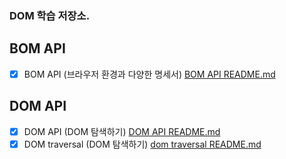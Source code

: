 
### DOM 학습 저장소.

## BOM API

- [x] BOM API (브라우저 환경과 다양한 명세서) [BOM API README.md](https://github.com/dhwjdgh1122/core-js/blob/dom/dom/bom.api.md)

## DOM API

- [x] DOM API (DOM 탐색하기) [DOM API README.md](https://github.com/dhwjdgh1122/core-js/blob/dom/dom/dom.api.md)
- [x] DOM traversal (DOM 탐색하기) [dom traversal README.md](https://github.com/dhwjdgh1122/core-js/blob/dom/dom/dom%20traversal.md)